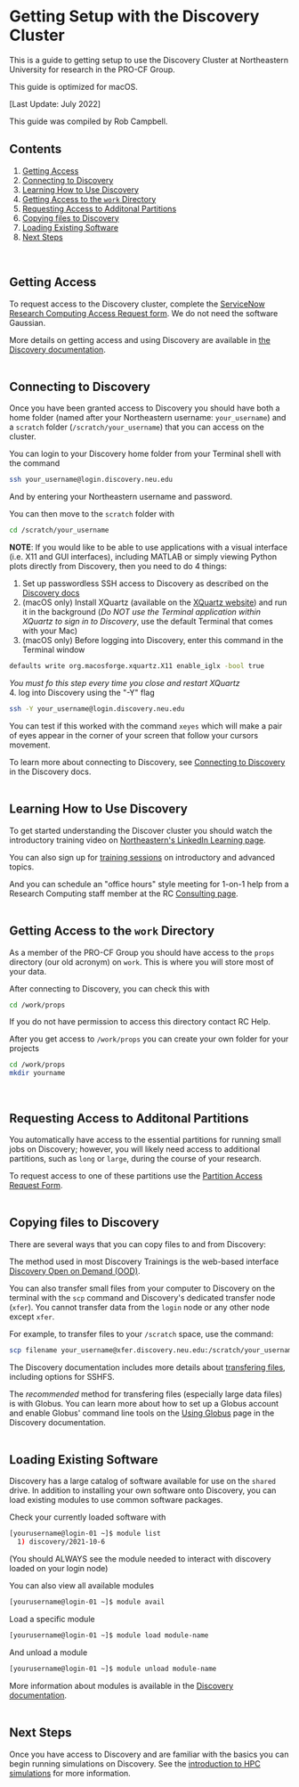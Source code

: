 # Getting Setup with the Discovery Cluster

This is a guide to getting setup to use the Discovery Cluster at Northeastern University for research in the PRO-CF Group.

This guide is optimized for macOS.

[Last Update: July 2022]

This guide was compiled by Rob Campbell.

## Contents
1. [Getting Access](/09-Accessing-Discovery.md#getting-access)
2. [Connecting to Discovery](/09-Accessing-Discovery.md#connecting-to-discovery)
3. [Learning How to Use Discovery](/09-Accessing-Discovery.md#learning-how-to-use-discovery)
4. [Getting Access to the `work` Directory](/09-Accessing-Discovery.md#getting-access-to-the-work-directory)
5. [Requesting Access to Additonal Partitions](/09-Accessing-Discovery.md#requesting-access-to-additonal-partitions)
6. [Copying files to Discovery](/09-Accessing-Discovery.md#copying-files-to-discovery)
7. [Loading Existing Software](/09-Accessing-Discovery.md#loading-existing-software)
8. [Next Steps](/09-Accessing-Discovery.md#next-steps)
<br>

## Getting Access

To request access to the Discovery cluster, complete the [ServiceNow Research Computing Access Request form](https://service.northeastern.edu/tech?id=sc_cat_item&sys_id=0ae24596db535fc075892f17d496199c). We do not need the software Gaussian.

More details on getting access and using Discovery are available in [the Discovery documentation](https://rc-docs.northeastern.edu/en/latest/get_started/get_access.html).
<br>
<br>
## Connecting to Discovery

Once you have been granted access to Discovery you should have both a home folder (named after your Northeastern username: `your_username`) and a `scratch` folder (`/scratch/your_username`) that you can access on the cluster.

You can login to your Discovery home folder from your Terminal shell with the command
```bash
ssh your_username@login.discovery.neu.edu
```
And by entering your Northeastern username and password.

You can then move to the `scratch` folder with
```bash
cd /scratch/your_username
```

**NOTE**: If you would like to be able to use applications with a visual interface (i.e. X11 and GUI interfaces), including MATLAB or simply viewing Python plots directly from Discovery, then you need to do 4 things:
1. Set up passwordless SSH access to Discovery as described on the [Discovery docs](https://rc-docs.northeastern.edu/en/latest/first_steps/connect_mac.html#passwordless-ssh) 
2. (macOS only) Install XQuartz (available on the [XQuartz website](https://www.xquartz.org/)) and run it in the background (*Do NOT use the Terminal application within XQuartz to sign in to Discovery*, use the default Terminal that comes with your Mac)
3. (macOS only) Before logging into Discovery, enter this command in the Terminal window
```bash
defaults write org.macosforge.xquartz.X11 enable_iglx -bool true
```
*You must fo this step every time you close and restart XQuartz*<br>
4. log into Discovery using the "-Y" flag
```bash
ssh -Y your_username@login.discovery.neu.edu
```
You can test if this worked with the command `xeyes` which will make a pair of eyes appear in the corner of your screen that follow your cursors movement.

To learn more about connecting to Discovery, see [Connecting to Discovery](https://rc-docs.northeastern.edu/en/latest/get_started/connect.html#mac) in the Discovery docs.
<br>
<br>
## Learning How to Use Discovery

To get started understanding the Discover cluster you should watch the introductory training video on [Northeastern's LinkedIn Learning page](https://www.linkedin.com/checkpoint/enterprise/login/74653650?pathWildcard=74653650&application=learning&redirect=https%3A%2F%2Fwww%2Elinkedin%2Ecom%2Flearning%2Fcontent%2F1139340%3Fu%3D74653650).

You can also sign up for [training sessions](https://rc.northeastern.edu/support/training/) on introductory and advanced topics.

And you can schedule an "office hours" style meeting for 1-on-1 help from a Research Computing staff member at the RC [Consulting page](https://rc.northeastern.edu/support/consulting/).
<br>
<br>
## Getting Access to the `work` Directory

As a member of the PRO-CF Group you should have access to the `props` directory (our old acronym) on `work`. This is where you will store most of your data.

After connecting to Discovery, you can check this with
```bash
cd /work/props
```

If you do not have permission to access this directory contact RC Help.

After you get access to `/work/props` you can create your own folder for your projects
```bash
cd /work/props
mkdir yourname
```
<br>

## Requesting Access to Additonal Partitions

You automatically have access to the essential partitions for running small jobs on Discovery; however, you will likely need access to additional partitions, such as `long` or `large`, during the course of your research.

To request access to one of these partitions use the [Partition Access Request Form](https://service.northeastern.edu/tech?id=sc_cat_item&sys_id=0c34d402db0b0010a37cd206ca9619b7).
<br>
<br>
## Copying files to Discovery

There are several ways that you can copy files to and from Discovery:

The method used in most Discovery Trainings is the web-based interface [Discovery Open on Demand (OOD)](https://ood.discovery.neu.edu/pun/sys/dashboard).

You can also transfer small files from your computer to Discovery on the terminal with the `scp` command and Discovery's dedicated transfer node (`xfer`). You cannot transfer data from the `login` node or any other node except `xfer`.

For example, to transfer files to your `/scratch` space, use the command:
```bash
scp filename your_username@xfer.discovery.neu.edu:/scratch/your_username
```
The Discovery documentation includes more details about [transfering files](https://rc-docs.northeastern.edu/en/latest/using-discovery/transferringdata.html), including options for SSHFS.

The *recommended* method for transfering files (especially large data files) is with Globus. You can learn more about how to set up a Globus account and enable Globus' command line tools on the [Using Globus](https://rc-docs.northeastern.edu/en/latest/using-discovery/globus.html#using-globus) page in the Discovery documentation.
<br>
<br>
## Loading Existing Software

Discovery has a large catalog of software available for use on the `shared` drive. In addition to installing your own software onto Discovery, you can load existing modules to use common software packages.

Check your currently loaded software with 
```bash
[yourusername@login-01 ~]$ module list
  1) discovery/2021-10-6
```
(You should ALWAYS see the module needed to interact with discovery loaded on your login node)

You can also view all available modules
```bash
[yourusername@login-01 ~]$ module avail
```
Load a specific module
```bash
[yourusername@login-01 ~]$ module load module-name
```
And unload a module
```bash
[yourusername@login-01 ~]$ module unload module-name
```
More information about modules is available in the [Discovery documentation](https://rc-docs.northeastern.edu/en/latest/software/modules.html).
<br>
<br>
## Next Steps

Once you have access to Discovery and are familiar with the basics you can begin running simulations on Discovery. See the [introduction to HPC simulations](/10-Slurm-and-Disco.md) for more information.

